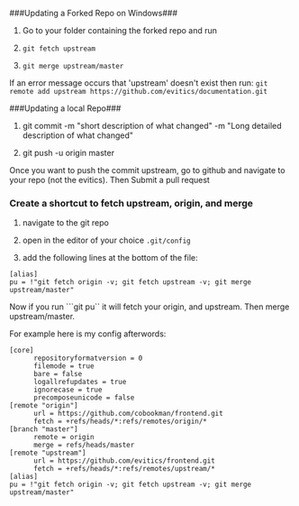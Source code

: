 ###Updating a Forked Repo on Windows###
  
  1) Go to your folder containing the forked repo and run
  
  2) ```git fetch upstream```
  
  3) ```git merge upstream/master```
  
  If an error message occurs that 'upstream' doesn't exist then run: 
  ```git remote add upstream https://github.com/evitics/documentation.git```
  
###Updating a local Repo###
 
  1) git commit -m "short description of what changed" -m "Long detailed description of what changed"
 
  2) git push -u origin master

Once you want to push the commit upstream, go to github and navigate to your repo (not the evitics). 
Then Submit a pull request


### Create a shortcut to fetch upstream, origin, and merge ###

  1) navigate to the git repo
  
  2) open in the editor of your choice ```.git/config```
  
  3) add the following lines at the bottom of the file:
  
  ```
  [alias]
  pu = !"git fetch origin -v; git fetch upstream -v; git merge upstream/master"
  ```
  
  Now if you run ```git pu`` it will fetch your origin, and upstream.  Then merge upstream/master.
  
  
  For example here is my config afterwords:
  
  ```
  [core]
        repositoryformatversion = 0
        filemode = true
        bare = false
        logallrefupdates = true
        ignorecase = true
        precomposeunicode = false
[remote "origin"]
        url = https://github.com/cobookman/frontend.git
        fetch = +refs/heads/*:refs/remotes/origin/*
[branch "master"]
        remote = origin
        merge = refs/heads/master
[remote "upstream"]
        url = https://github.com/evitics/frontend.git
        fetch = +refs/heads/*:refs/remotes/upstream/*
[alias]
  pu = !"git fetch origin -v; git fetch upstream -v; git merge upstream/master"
  ```
  
